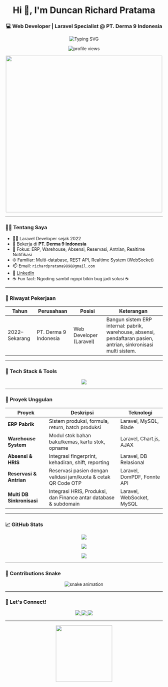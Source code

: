 <h1 align="center">Hi 👋, I'm Duncan Richard Pratama</h1>
<h3 align="center">💻 Web Developer | Laravel Specialist @ PT. Derma 9 Indonesia</h3>

<p align="center">
  <img src="https://readme-typing-svg.herokuapp.com?font=Fira+Code&duration=2000&pause=1000&color=F70000&center=true&vCenter=true&width=435&lines=Passionate+Backend+Engineer;Laravel+Enthusiast+%F0%9F%93%BB;Loves+to+Build+Real-Time+Systems" alt="Typing SVG" />
</p>

<p align="center">
  <img src="https://komarev.com/ghpvc/?username=duncanrichard&label=Profile%20views&color=0e75b6&style=flat" alt="profile views" />
</p>

<p align="center">
  <img src="https://media.giphy.com/media/qgQUggAC3Pfv687qPC/giphy.gif" width="500"/>
</p>

---

### 👨‍💻 Tentang Saya
- 👨‍💼 Laravel Developer sejak 2022
- 🏢 Bekerja di **PT. Derma 9 Indonesia**
- 🔧 Fokus: ERP, Warehouse, Absensi, Reservasi, Antrian, Realtime Notifikasi
- 🌐 Familiar: Multi-database, REST API, Realtime System (WebSocket)
- 📫 Email: `richardpratama9898@gmail.com`
- 🔗 [LinkedIn](https://www.linkedin.com/in/duncan-richard-pratama-b55953236/)
- ☕ Fun fact: Ngoding sambil ngopi bikin bug jadi solusi ☕

---

### 💼 Riwayat Pekerjaan

| Tahun         | Perusahaan             | Posisi                  | Keterangan                                                                                                        |
|---------------|-------------------------|--------------------------|-------------------------------------------------------------------------------------------------------------------|
| 2022–Sekarang | PT. Derma 9 Indonesia  | Web Developer (Laravel) | Bangun sistem ERP internal: pabrik, warehouse, absensi, pendaftaran pasien, antrian, sinkronisasi multi sistem.  |

---

### 🚀 Tech Stack & Tools

<p align="center">
  <img src="https://skillicons.dev/icons?i=laravel,php,mysql,html,css,js,git,vscode,figma,linux" />
</p>

---

### 📂 Proyek Unggulan

| Proyek                  | Deskripsi                                                                              | Teknologi                   |
|-------------------------|-----------------------------------------------------------------------------------------|-----------------------------|
| **ERP Pabrik**          | Sistem produksi, formula, return, batch produksi                                       | Laravel, MySQL, Blade       |
| **Warehouse System**    | Modul stok bahan baku/kemas, kartu stok, opname                                        | Laravel, Chart.js, AJAX     |
| **Absensi & HRIS**      | Integrasi fingerprint, kehadiran, shift, reporting                                     | Laravel, DB Relasional      |
| **Reservasi & Antrian** | Reservasi pasien dengan validasi jam/kuota & cetak QR Code OTP                        | Laravel, DomPDF, Fonnte API |
| **Multi DB Sinkronisasi** | Integrasi HRIS, Produksi, dan Finance antar database & subdomain                     | Laravel, WebSocket, MySQL   |

---

### 📈 GitHub Stats

<p align="center">
  <img src="https://github-readme-stats.vercel.app/api?username=duncanrichard&show_icons=true&theme=radical" />
</p>

<p align="center">
  <img src="https://github-readme-streak-stats.herokuapp.com?user=duncanrichard&theme=radical" />
</p>

<p align="center">
  <img src="https://github-readme-stats.vercel.app/api/top-langs/?username=duncanrichard&layout=compact&theme=radical" />
</p>

---

### 🐍 Contributions Snake

<p align="center">
  <img src="https://raw.githubusercontent.com/duncanrichard/duncanrichard/output/github-contribution-grid-snake.svg" alt="snake animation" />
</p>

---

### 🤝 Let's Connect!

<p align="center">
  <a href="https://www.linkedin.com/in/duncan-richard-pratama-b55953236/">
    <img src="https://img.shields.io/badge/LinkedIn-blue?logo=linkedin&style=for-the-badge" />
  </a>
  <a href="mailto:richardpratama9898@gmail.com">
    <img src="https://img.shields.io/badge/Gmail-red?logo=gmail&style=for-the-badge" />
  </a>
  <a href="https://github.com/duncanrichard">
    <img src="https://img.shields.io/badge/GitHub-000?logo=github&style=for-the-badge" />
  </a>
</p>

---

<p align="center">
  <img src="https://media.giphy.com/media/UVG0BN8TOMKkPOJS6e/giphy.gif" width="180"/>
</p>
